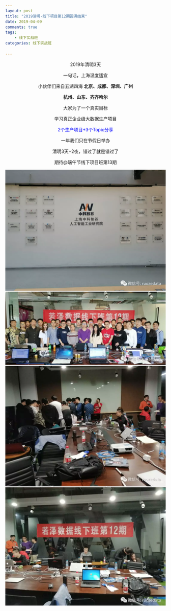 ```yaml
---
layout: post
title: "2019清明-线下项目第12期圆满结束"
date: 2019-04-09
comments: true
tags: 
    - 线下实战班
categories: 线下实战班

---
```


<!--more--> 

<center>
2019年清明3天

一句话，上海温度适宜

小伙伴们来自五湖四海
<b>
北京、成都、深圳、广州

杭州、山东、齐齐哈尔
</b>

大家为了一个真实目标

学习真正企业级大数据生产项目

<font color="blue">2个生产项目+3个Topic分享</font>

一年我们只在节假日举办

清明3天+2夜，错过了就是错过了

期待@端午节线下项目班第13期
</center>

![enter description here](/assets/blogImg/2019-04-09-1.png)
![enter description here](/assets/blogImg/2019-04-09-2.png)
![enter description here](/assets/blogImg/2019-04-09-3.png)
![enter description here](/assets/blogImg/2019-04-09-4.png)
